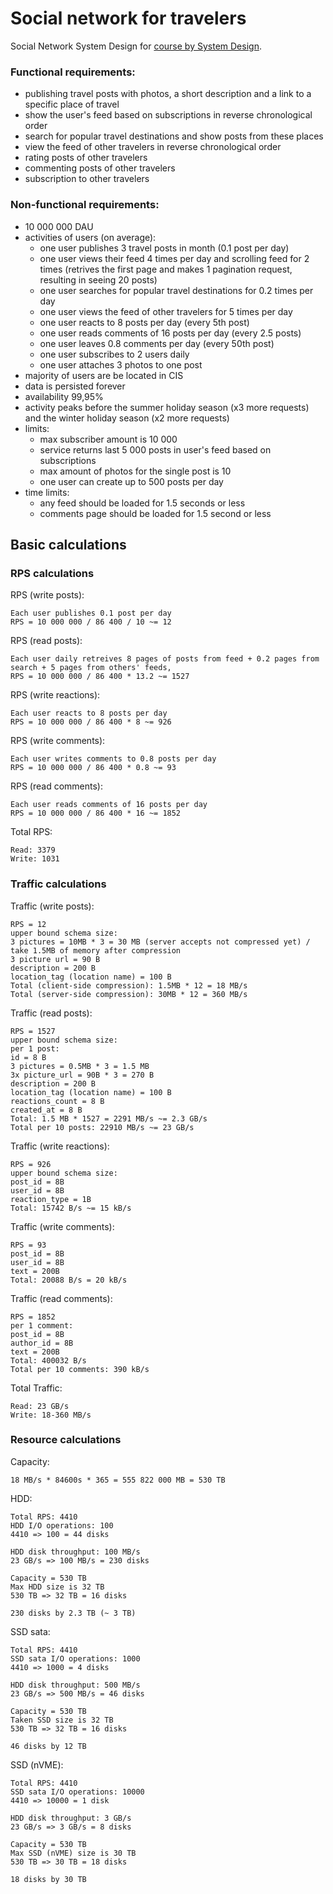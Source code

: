 # Social network for travelers

Social Network System Design for [course by System Design](https://balun.courses/courses/system_design).

### Functional requirements:

- publishing travel posts with photos, a short description and a link to a specific place of travel
- show the user's feed based on subscriptions in reverse chronological order
- search for popular travel destinations and show posts from these places
- view the feed of other travelers in reverse chronological order
- rating posts of other travelers
- commenting posts of other travelers
- subscription to other travelers
  
### Non-functional requirements:

- 10 000 000 DAU
- activities of users (on average):
  - one user publishes 3 travel posts in month (0.1 post per day)
  - one user views their feed 4 times per day and scrolling feed for 2 times (retrives the first page and makes 1 pagination request, resulting in seeing 20 posts)
  - one user searches for popular travel destinations for 0.2 times per day
  - one user views the feed of other travelers for 5 times per day
  - one user reacts to 8 posts per day (every 5th post)
  - one user reads comments of 16 posts per day (every 2.5 posts)
  - one user leaves 0.8 comments per day (every 50th post)
  - one user subscribes to 2 users daily
  - one user attaches 3 photos to one post
- majority of users are be located in CIS
- data is persisted forever
- availability 99,95%
- activity peaks before the summer holiday season (x3 more requests) and the winter holiday season (x2 more requests)
- limits:
  - max subscriber amount is 10 000
  - service returns last 5 000 posts in user's feed based on subscriptions
  - max amount of photos for the single post is 10
  - one user can create up to 500 posts per day
- time limits:
  - any feed should be loaded for 1.5 seconds or less
  - comments page should be loaded for 1.5 second or less

## Basic calculations

### RPS calculations

RPS (write posts):

    Each user publishes 0.1 post per day
    RPS = 10 000 000 / 86 400 / 10 ~= 12

RPS (read posts):

    Each user daily retreives 8 pages of posts from feed + 0.2 pages from search + 5 pages from others' feeds, 
    RPS = 10 000 000 / 86 400 * 13.2 ~= 1527

RPS (write reactions):

    Each user reacts to 8 posts per day
    RPS = 10 000 000 / 86 400 * 8 ~= 926

RPS (write comments):

    Each user writes comments to 0.8 posts per day
    RPS = 10 000 000 / 86 400 * 0.8 ~= 93

RPS (read comments):

    Each user reads comments of 16 posts per day
    RPS = 10 000 000 / 86 400 * 16 ~= 1852

Total RPS:

    Read: 3379
    Write: 1031

### Traffic calculations

Traffic (write posts):

    RPS = 12
    upper bound schema size:
    3 pictures = 10MB * 3 = 30 MB (server accepts not compressed yet) / take 1.5MB of memory after compression
    3 picture url = 90 B
    description = 200 B
    location_tag (location name) = 100 B
    Total (client-side compression): 1.5MB * 12 = 18 MB/s
    Total (server-side compression): 30MB * 12 = 360 MB/s

Traffic (read posts):

    RPS = 1527
    upper bound schema size:
    per 1 post:
    id = 8 B
    3 pictures = 0.5MB * 3 = 1.5 MB
    3x picture_url = 90B * 3 = 270 B
    description = 200 B
    location_tag (location name) = 100 B
    reactions_count = 8 B
    created_at = 8 B
    Total: 1.5 MB * 1527 = 2291 MB/s ~= 2.3 GB/s
    Total per 10 posts: 22910 MB/s ~= 23 GB/s

Traffic (write reactions):

    RPS = 926
    upper bound schema size:
    post_id = 8B
    user_id = 8B
    reaction_type = 1B
    Total: 15742 B/s ~= 15 kB/s

Traffic (write comments):

    RPS = 93
    post_id = 8B
    user_id = 8B
    text = 200B
    Total: 20088 B/s = 20 kB/s

Traffic (read comments):

    RPS = 1852
    per 1 comment:
    post_id = 8B
    author_id = 8B
    text = 200B
    Total: 400032 B/s
    Total per 10 comments: 390 kB/s

Total Traffic:

    Read: 23 GB/s
    Write: 18-360 MB/s

### Resource calculations

Capacity:

    18 MB/s * 84600s * 365 = 555 822 000 MB = 530 TB

HDD:

    Total RPS: 4410
    HDD I/O operations: 100
    4410 => 100 = 44 disks
    
    HDD disk throughput: 100 MB/s
    23 GB/s => 100 MB/s = 230 disks

    Capacity = 530 TB
    Max HDD size is 32 TB
    530 TB => 32 TB = 16 disks

    230 disks by 2.3 TB (~ 3 TB)

SSD sata:

    Total RPS: 4410
    SSD sata I/O operations: 1000
    4410 => 1000 = 4 disks
    
    HDD disk throughput: 500 MB/s
    23 GB/s => 500 MB/s = 46 disks

    Capacity = 530 TB
    Taken SSD size is 32 TB
    530 TB => 32 TB = 16 disks

    46 disks by 12 TB

SSD (nVME):

    Total RPS: 4410
    SSD sata I/O operations: 10000
    4410 => 10000 = 1 disk
    
    HDD disk throughput: 3 GB/s
    23 GB/s => 3 GB/s = 8 disks

    Capacity = 530 TB
    Max SSD (nVME) size is 30 TB
    530 TB => 30 TB = 18 disks

    18 disks by 30 TB
